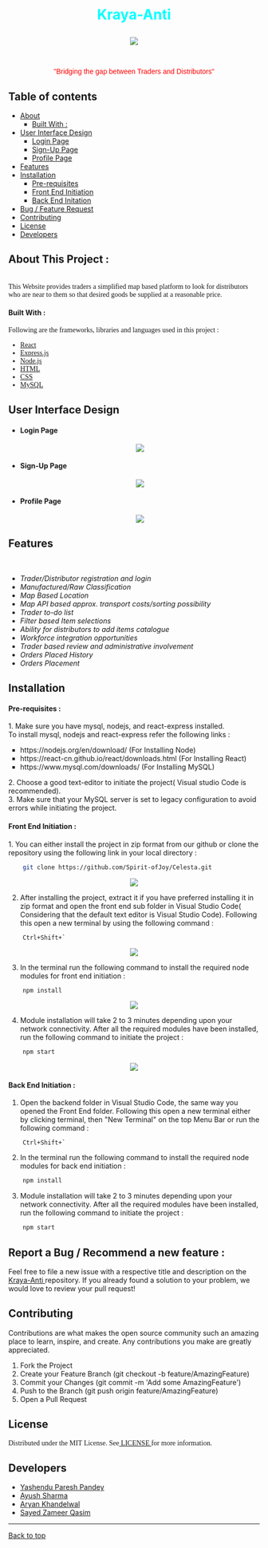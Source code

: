 
<!-- Heading1(Title) -->
<h1><p align = center id="Top"><font color="cyan">Kraya-Anti</font></p></h1>

<!-- Image logo-->
<p align = center><img src = "https://github.com/Spirit-ofJoy/Celesta/blob/master/docs/readme-images/logo.jpg"></p>
<br>
<p align = center><font face="Helvetica" color="Red">"Bridging the gap between Traders and Distributors"</font></p>

<!-- Table of contents -->
## Table of contents
<UL>
<li> <a href="#About"> About </a>
    <UL type = square>
        <li> <a href="#Built"> Built With :</a>
    </UL>
<li> <a href="#UI"> User Interface Design </a>
    <UL type = square>
        <li> <a href="#Login"> Login Page </a>
        <li> <a href="#Sign"> Sign-Up Page </a>
        <li> <a href="#Profile"> Profile Page </a>
    </UL>
<li> <a href="#Features"> Features </a>
<li> <a href="#Installation"> Installation </a>
    <UL type = square>
        <li> <a href="#Pre"> Pre-requisites </a>
        <li> <a href="#Front"> Front End Initiation </a>
        <li> <a href="#Back"> Back End Initation </a>
    </UL>
<li> <a href="#Bug"> Bug / Feature Request </a>
<li> <a href="#Contributing"> Contributing </a>
<li> <a href="#License"> License </a>
<li> <a href="#Developers"> Developers </a>
</UL>

<!-- Heading2(About) -->
<p id="About"><h2><font> About This Project : </font></h2></p>
<br>
<!-- Description -->
<font face = "Verdana"> This Website provides traders a simplified map based platform to look for distributors who are near to them so that desired goods be supplied at a reasonable price.</font>

<p id="Built">
    <h4>
        <font>
            Built With : 
        </font>
    </h4>
</p>
<font face = "Verdana"> Following are the frameworks, libraries and languages used in this project :  <UL>
<li><a href = "https://reactjs.org/"> React </a> 
<li><a href = "https://expressjs.com/"> Express.js </a>
<li><a href = "https://nodejs.org/"> Node.js </a>
<li><a href = "https://developer.mozilla.org/en-US/docs/Web/HTML"> HTML </a>
<li><a href = "https://developer.mozilla.org/en-US/docs/Web/CSS"> CSS </a>
<li><a href = "https://www.mysql.com/"> MySQL </a>
</UL></font>
<!-- UI-Design -->
<p id="UI"><h2><font> User Interface Design </font></h2></p>
<UL>
<li><h4> Login Page </h4>
<p align = center id="Login"><img src = "https://github.com/Spirit-ofJoy/Celesta/blob/master/docs/readme-images/Login.PNG"></p>
<li><h4> Sign-Up Page </h4>
<p align = center id="Sign"><img src = "https://github.com/Spirit-ofJoy/Celesta/blob/master/docs/readme-images/Sign-Up%20Page%20for%20dist.PNG"></p>
<li><h4> Profile Page </h4>
<p align = center id="Profile"><img src = "https://github.com/Spirit-ofJoy/Celesta/blob/master/docs/readme-images/Profile-page.png"></p>
</UL>
<!-- Features -->
<p id="Features"><h2><font>Features</font></h2></p>
<br>
<UL>
<li><I> Trader/Distributor registration and login </I>
<li><I> Manufactured/Raw Classification </I>
<li><I> Map Based Location </I>
<li><I> Map API based approx. transport costs/sorting possibility </I>
<li><I> Trader to-do list </I>
<li><I> Filter based Item selections </I>
<li><I> Ability for distributors to add items catalogue </I>
<li><I> Workforce integration opportunities </I>
<li><I> Trader based review and administrative involvement </I>
<li><I> Orders Placed History </I>
<li><I> Orders Placement </I>
</UL>
<!-- Installation -->
<p id="Installation"><h2><font> Installation </font></h2></p>
<p id="Pre"><h4><font> Pre-requisites : </font></h4></p>
1. Make sure you have mysql, nodejs, and react-express installed.<br>
    To install mysql, nodejs and react-express refer the following links :<br>
    <UL type = square>
    <li>https://nodejs.org/en/download/ (For Installing Node)
    <li>https://react-cn.github.io/react/downloads.html (For Installing React)
    <li>https://www.mysql.com/downloads/ (For Installing MySQL)
    </UL>
2. Choose a good text-editor to initiate the project( Visual studio Code is recommended).<br>
3. Make sure that your MySQL server is set to legacy configuration to avoid errors while initiating the project.<br>
<p id="Front"><h4><font>Front End Initiation : </font></h4></p>
1. You can either install the project in zip format from our github or clone the repository using the following link in your local directory : 

```bash
    git clone https://github.com/Spirit-ofJoy/Celesta.git 
```
<p align = center><img src = "https://github.com/Spirit-ofJoy/Celesta/blob/master/docs/readme-images/Download.gif"></p>

2. After installing the project, extract it if you have preferred installing it in zip format and open the front end sub folder in Visual Studio Code( Considering that the default text editor is Visual Studio Code). Following this open a new terminal by using the following command :

```shell
    Ctrl+Shift+`
```
<p align = center><img src = "https://github.com/Spirit-ofJoy/Celesta/blob/master/docs/readme-images/open-folder.gif"></p>

3. In the terminal run the following command to install the required node modules for front end initiation :

```bash
    npm install
```
<p align = center><img src = "https://github.com/Spirit-ofJoy/Celesta/blob/master/docs/readme-images/npm-install.gif"></p>

4. Module installation will take 2 to 3 minutes depending upon your network connectivity. After all the required modules have been installed, run the following command to initiate the project : 

```bash
    npm start
```
<p align = center><img src = "https://github.com/Spirit-ofJoy/Celesta/blob/master/docs/readme-images/npm-start.gif"></p>

<p id="Back" ><h4><font> Back End Initiation : </font></h4></p>

1. Open the backend folder in Visual Studio Code, the same way you opened the Front End folder. Following this open a new terminal either by clicking terminal, then "New Terminal" on the top Menu Bar or run the following command : 

```shell
    Ctrl+Shift+`
```

2. In the terminal run the following command to install the required node modules for back end initiation :

```bash
    npm install
```

3. Module installation will take 2 to 3 minutes depending upon your network connectivity. After all the required modules have been installed, run the following command to initiate the project : 

```bash
    npm start
```
<!-- Bug and feature request -->
<p id="Bug"><h2><font> Report a Bug / Recommend a new feature : </font></h2></p>
Feel free to file a new issue with a respective title and description on the <a href = "https://github.com/Spirit-ofJoy/Celesta/issues"> Kraya-Anti </a> repository. If you already found a solution to your problem, we would love to review your pull request!
<!-- Contributing -->
<p id="Contributing"><h2><font> Contributing </font></h2></p>
Contributions are what makes the open source community such an amazing place to learn, inspire, and create. Any contributions you make are greatly appreciated.

1. Fork the Project
2. Create your Feature Branch (git checkout -b feature/AmazingFeature)
3. Commit your Changes (git commit -m 'Add some AmazingFeature')
4. Push to the Branch (git push origin feature/AmazingFeature)
5. Open a Pull Request
<!-- License -->
<p id="License"><h2><font> License </font></h2></p>
<font face = "Verdana"> Distributed under the MIT License. See<a href = "https://github.com/Spirit-ofJoy/Celesta/blob/master/LICENSE"> LICENSE </a>for more information.</font>
<!-- Contributors -->
<p id="Developers"><h2><font> Developers </font></h2></p>
<UL>
    <li><a href = "https://github.com/Spirit-ofJoy"> Yashendu Paresh Pandey </a>
    <li><a href = "https://github.com/ayayushsharma"> Ayush Sharma</a>
    <li><a href = "https://github.com/Ark2307"> Aryan Khandelwal</a>
    <li><a href = "https://github.com/szqskywalker"> Sayed Zameer Qasim </a>
</UL>
<hr>

<a href = "#Top"> Back to top </a>
